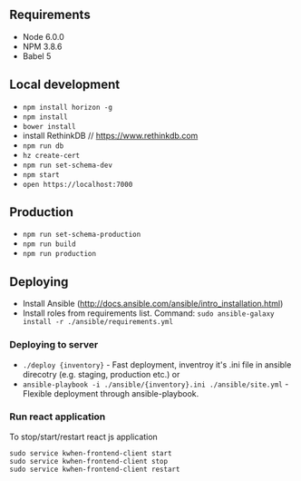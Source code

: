 ## Requirements
 - Node 6.0.0
 - NPM 3.8.6
 - Babel 5

## Local development
 - `npm install horizon -g`
 - `npm install`
 - `bower install`
 -  install RethinkDB // https://www.rethinkdb.com
 - `npm run db`
 - `hz create-cert`
 - `npm run set-schema-dev`
 - `npm start`
 - `open https://localhost:7000`

 ## Production
 - `npm run set-schema-production`
 - `npm run build`
 - `npm run production`

## Deploying
- Install Ansible (http://docs.ansible.com/ansible/intro_installation.html)
- Install roles from requirements list. Command: `sudo ansible-galaxy install -r ./ansible/requirements.yml`

### Deploying to server
- `./deploy {inventory}` - Fast deployment, inventroy it's .ini file in ansible direcotry (e.g. staging, production etc.)
or
- `ansible-playbook -i ./ansible/{inventory}.ini ./ansible/site.yml` - Flexible deployment through ansible-playbook.

### Run react application

To stop/start/restart react js application

    sudo service kwhen-frontend-client start
    sudo service kwhen-frontend-client stop
    sudo service kwhen-frontend-client restart




